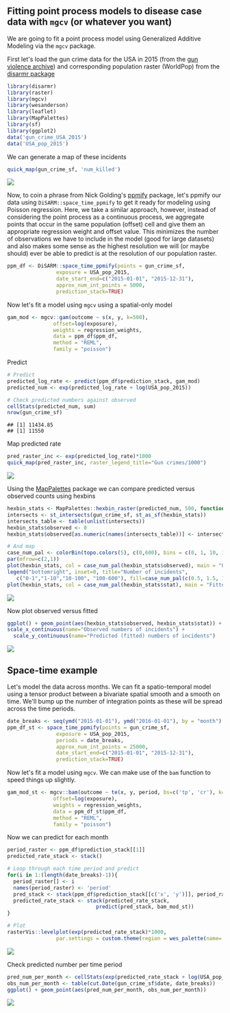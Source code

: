 ## Fitting point process models to disease case data with `mgcv` (or whatever you want)
We are going to fit a point process model using Generalized Additive Modeling via the `mgcv` package. 

First let's load the gun crime data for the USA in 2015 (from the [gun violence archive](https://www.gunviolencearchive.org/)) and corresponding population raster (WorldPop) from the [disarmr package](https://github.com/disarm-platform/disarmr)


```r
library(disarmr)
library(raster)
library(mgcv)
library(wesanderson)
library(leaflet)
library(MapPalettes)
library(sf)
library(ggplot2)
data('gun_crime_USA_2015')
data('USA_pop_2015')
```

We can generate a map of these incidents
```r
quick_map(gun_crime_sf, 'num_killed')
```

![](gun_crime_mgcv_files/figure-gfm/map_crimes-1.png)<!-- -->

Now, to coin a phrase from Nick Golding's [ppmify](https://github.com/goldingn/ppmify) package, let's ppmify our data using `DiSARM::space_time_ppmify` to get it ready for modeling using Poisson regression. Here, we take a similar approach, however, instead of considering the point process as a continuous process, we aggregate points that occur in the same population (offset) cell and give them an appropriate regression weight and offset value. This minimizes the number of observations we have to include in the model (good for large datasets) and also makes some sense as the highest resolution we will (or maybe should) ever be able to predict is at the resolution of our population raster. 
```r
ppm_df <- DiSARM::space_time_ppmify(points = gun_crime_sf,
                exposure = USA_pop_2015,
                date_start_end=c("2015-01-01", "2015-12-31"),
                approx_num_int_points = 5000,
                prediction_stack=TRUE)
```

Now let's fit a model using `mgcv` using a spatial-only model
```r
gam_mod <- mgcv::gam(outcome ~ s(x, y, k=500),
               offset=log(exposure),
               weights = regression_weights,
               data = ppm_df$ppm_df,
               method = "REML",
               family = "poisson")
```

Predict 
```r
# Predict
predicted_log_rate <- predict(ppm_df$prediction_stack, gam_mod)
predicted_num <- exp(predicted_log_rate + log(USA_pop_2015))

# Check predicted numbers against observed
cellStats(predicted_num, sum)
nrow(gun_crime_sf)
```

    ## [1] 11434.85
    ## [1] 11550

Map predicted rate
```r
pred_raster_inc <- exp(predicted_log_rate)*1000
quick_map(pred_raster_inc, raster_legend_title="Gun crimes/1000")
```
![](gun_crime_mgcv_files/figure-gfm/pred_inc.png)<!-- -->

Using the [MapPalettes](https://github.com/disarm-platform/MapPalettes) package we can compare predicted versus observed counts using hexbins
```r
hexbin_stats <- MapPalettes::hexbin_raster(predicted_num, 500, function(x){sum(x,na.rm=T)})
intersects <- st_intersects(gun_crime_sf, st_as_sf(hexbin_stats))
intersects_table <- table(unlist(intersects))
hexbin_stats$observed <- 0
hexbin_stats$observed[as.numeric(names(intersects_table))] <- intersects_table

# And map
case_num_pal <- colorBin(topo.colors(5), c(0,600), bins = c(0, 1, 10, 100, 600))
par(mfrow=c(2,1))
plot(hexbin_stats, col = case_num_pal(hexbin_stats$observed), main = "Observed counts", asp=1)
legend("bottomright", inset=0, title="Number of incidents",
   c("0-1","1-10","10-100", "100-600"), fill=case_num_pal(c(0.5, 1.5, 10.5, 100.5)), horiz=FALSE, cex=0.8)
plot(hexbin_stats, col = case_num_pal(hexbin_stats$stat), main = "Fitted counts", asp=1)
```
![](gun_crime_mgcv_files/figure-gfm/observed_fitted_hexbin.png)<!-- -->

Now plot observed versus fitted
```r
ggplot() + geom_point(aes(hexbin_stats$observed, hexbin_stats$stat)) +
scale_x_continuous(name="Observed numbers of incidents") + 
  scale_y_continuous(name="Predicted (fitted) numbers of incidents")
```
![](gun_crime_mgcv_files/figure-gfm/observed_fitted.png)<!-- -->





## Space-time example
Let's model the data across months. We can fit a spatio-temporal model using a tensor product between a bivariate spatial smooth and a smooth on time. We'll bump up the number of integration points as these will be spread across the time periods. 
```r
date_breaks <- seq(ymd("2015-01-01"), ymd("2016-01-01"), by = "month")
ppm_df_st <- space_time_ppmify(points = gun_crime_sf,
                exposure = USA_pop_2015,
                periods = date_breaks,
                approx_num_int_points = 25000,
                date_start_end=c("2015-01-01", "2015-12-31"),
                prediction_stack=TRUE)
```

Now let's fit a model using `mgcv`. We can make use of the `bam` function to speed things up slightly.
```r
gam_mod_st <- mgcv::bam(outcome ~ te(x, y, period, bs=c('tp', 'cr'), k=c(150,10),d=c(2,1)),
               offset=log(exposure),
               weights = regression_weights,
               data = ppm_df_st$ppm_df,
               method = "REML",
               family = "poisson")

```

Now we can predict for each month
```r
period_raster <- ppm_df$prediction_stack[[1]]
predicted_rate_stack <- stack()

# Loop through each time period and predict
for(i in 1:(length(date_breaks)-1)){
  period_raster[] <- i
  names(period_raster) <- 'period'
  pred_stack <- stack(ppm_df$prediction_stack[[c('x', 'y')]], period_raster)
  predicted_rate_stack <- stack(predicted_rate_stack,
                             predict(pred_stack, bam_mod_st))
}

# Plot
rasterVis::levelplot(exp(predicted_rate_stack)*1000, 
                par.settings = custom.theme(region = wes_palette(name= "Zissou1",n=32,"continuous")[1:32]))
```
![](gun_crime_mgcv_files/figure-gfm/pred_inc_space_time.png)<!-- -->


Check predicted number per time period
```r
pred_num_per_month <- cellStats(exp(predicted_rate_stack + log(USA_pop_2015)), sum)
obs_num_per_month <- table(cut.Date(gun_crime_sf$date, date_breaks))
ggplot() + geom_point(aes(pred_num_per_month, obs_num_per_month))
```
![](gun_crime_mgcv_files/figure-gfm/obs_fitted_per_month.png)<!-- -->
